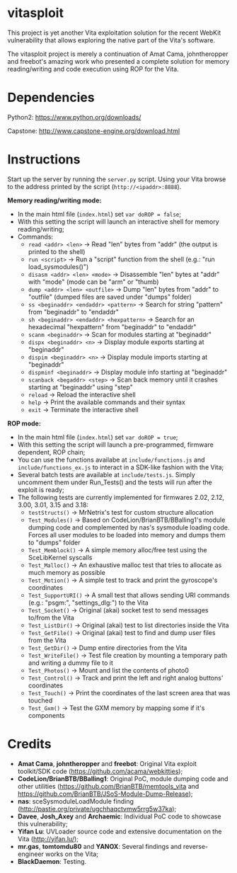 vitasploit
==========

This project is yet another Vita exploitation solution for the recent WebKit vulnerability that allows exploring the native part of the Vita's software.

The vitasploit project is merely a continuation of Amat Cama, johntheropper and freebot's amazing work who presented a complete solution for memory reading/writing and code execution using ROP for the Vita.

Dependencies
============

Python2: https://www.python.org/downloads/

Capstone: http://www.capstone-engine.org/download.html

Instructions
============

Start up the server by running the `server.py` script. Using your Vita browse to the address printed by the script (`http://<ipaddr>:8888`).

**Memory reading/writing mode:**
- In the main html file (`index.html`) set `var doROP = false`;
- With this setting the script will launch an interactive shell for memory reading/writing;
- Commands:
  - `read <addr> <len>` -> Read "len" bytes from "addr" (the output is printed to the shell)
  - `run <script>` -> Run a "script" function from the shell (e.g.: "run load_sysmodules()")
  - `disasm <addr> <len> <mode>` -> Disassemble "len" bytes at "addr" with "mode" (mode can be "arm" or "thumb)
  - `dump <addr> <len> <outfile>` -> Dump "len" bytes from "addr" to "outfile" (dumped files are saved under "dumps" folder)
  - `ss <beginaddr> <endaddr> <pattern>` -> Search for string "pattern" from "beginaddr" to "endaddr"
  - `sh <beginaddr> <endaddr> <hexpattern>` -> Search for an hexadecimal "hexpattern" from "beginaddr" to "endaddr"
  - `scanm <beginaddr>` -> Scan for modules starting at "beginaddr"
  - `dispx <beginaddr> <n>` -> Display <n> module exports starting at "beginaddr"
  - `dispim <beginaddr> <n>` -> Display <n> module imports starting at "beginaddr"
  - `dispminf <beginaddr>` -> Display module info starting at "beginaddr"
  - `scanback <begaddr> <step>` -> Scan back memory until it crashes starting at "beginaddr" using "step"
  - `reload` -> Reload the interactive shell
  - `help` -> Print the available commands and their syntax
  - `exit` -> Terminate the interactive shell

**ROP mode:**
- In the main html file (`index.html`) set `var doROP = true`;
- With this setting the script will launch a pre-programmed, firmware dependent, ROP chain;
- You can use the functions availabe at `include/functions.js` and `include/functions_ex.js` to interact in a SDK-like fashion with the Vita;
- Several batch tests are available at `include/tests.js`. Simply uncomment them under Run_Tests() and the tests will run after the exploit is ready;
- The following tests are currently implemented for firmwares 2.02, 2.12, 3.00, 3.01, 3.15 and 3.18:
  - `testStructs()` -> MrNetrix's test for custom structure allocation
  - `Test_Modules()` -> Based on CodeLion/BrianBTB/BBalling1's module dumping code and complemented by nas's sysmodule loading code. Forces all user modules to be loaded into memory and dumps them to "dumps" folder
  - `Test_Memblock()` -> A simple memory alloc/free test using the SceLibKernel syscalls
  - `Test_Malloc()` -> An exhaustive malloc test that tries to allocate as much memory as possible
  - `Test_Motion()` -> A simple test to track and print the gyroscope's coordinates
  - `Test_SupportURI()` -> A small test that allows sending URI commands (e.g.: "psgm:", "settings_dlg:") to the Vita
  - `Test_Socket()` -> Original (akai) socket test to send messages to/from the Vita
  - `Test_ListDir()` -> Original (akai) test to list directories inside the Vita
  - `Test_GetFile()` -> Original (akai) test to find and dump user files from the Vita
  - `Test_GetDir()` -> Dump entire directories from the Vita
  - `Test_WriteFile()` -> Test file creation by mounting a temporary path and writing a dummy file to it
  - `Test_Photos()` ->  Mount and list the contents of photo0
  - `Test_Control()` -> Track and print the left and right analog buttons' coordinates
  - `Test_Touch()` -> Print the coordinates of the last screen area that was touched
  - `Test_Gxm()` -> Test the GXM memory by mapping some if it's components
    
Credits
=======

- **Amat Cama**, **johntheropper** and **freebot**: Original Vita exploit toolkit/SDK code (https://github.com/acama/webkitties);
- **CodeLion/BrianBTB/BBalling1**: Original PoC, module dumping code and other utilities (https://github.com/BrianBTB/memtools_vita and https://github.com/BrianBTB/JSoS-Module-Dump-Release);
- **nas**: sceSysmoduleLoadModule finding (http://pastie.org/private/ugchhaqctvmw5rrg5w37ka);
- **Davee**, **Josh_Axey** and **Archaemic**: Individual PoC code to showcase this vulnerability;
- **Yifan Lu**: UVLoader source code and extensive documentation on the Vita (http://yifan.lu/);
- **mr.gas**, **tomtomdu80** and **YANOX**: Several findings and reverse-engineer works on the Vita;
- **BlackDaemon**: Testing.

